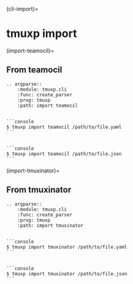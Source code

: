 (cli-import)=

# tmuxp import

(import-teamocil)=

## From teamocil

```{eval-rst}
.. argparse::
    :module: tmuxp.cli
    :func: create_parser
    :prog: tmuxp
    :path: import teamocil
```

````{tab} YAML

```console
$ tmuxp import teamocil /path/to/file.yaml
```

````

````{tab} JSON

```console
$ tmuxp import teamocil /path/to/file.json
```

````

(import-tmuxinator)=

## From tmuxinator

```{eval-rst}
.. argparse::
    :module: tmuxp.cli
    :func: create_parser
    :prog: tmuxp
    :path: import tmuxinator
```

````{tab} YAML

```console
$ tmuxp import tmuxinator /path/to/file.yaml
```

````

````{tab} JSON

```console
$ tmuxp import tmuxinator /path/to/file.json
```

````
